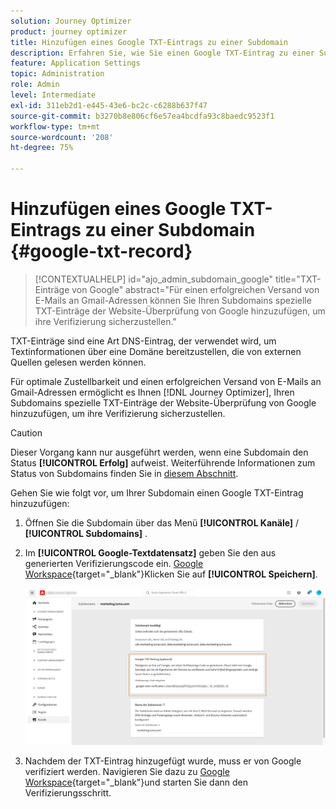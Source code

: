 ```yaml
---
solution: Journey Optimizer
product: journey optimizer
title: Hinzufügen eines Google TXT-Eintrags zu einer Subdomain
description: Erfahren Sie, wie Sie einen Google TXT-Eintrag zu einer Subdomain hinzufügen
feature: Application Settings
topic: Administration
role: Admin
level: Intermediate
exl-id: 311eb2d1-e445-43e6-bc2c-c6288b637f47
source-git-commit: b3270b8e806cf6e57ea4bcdfa93c8baedc9523f1
workflow-type: tm+mt
source-wordcount: '208'
ht-degree: 75%

---
```


# Hinzufügen eines Google TXT-Eintrags zu einer Subdomain {#google-txt-record}

>[!CONTEXTUALHELP]
>id="ajo_admin_subdomain_google"
>title="TXT-Einträge von Google"
>abstract="Für einen erfolgreichen Versand von E-Mails an Gmail-Adressen können Sie Ihren Subdomains spezielle TXT-Einträge der Website-Überprüfung von Google hinzuzufügen, um ihre Verifizierung sicherzustellen."

TXT-Einträge sind eine Art DNS-Eintrag, der verwendet wird, um Textinformationen über eine Domäne bereitzustellen, die von externen Quellen gelesen werden können.

Für optimale Zustellbarkeit und einen erfolgreichen Versand von E-Mails an Gmail-Adressen ermöglicht es Ihnen [!DNL Journey Optimizer], Ihren Subdomains spezielle TXT-Einträge der Website-Überprüfung von Google hinzuzufügen, um ihre Verifizierung sicherzustellen.

>[!CAUTION]
>
> Dieser Vorgang kann nur ausgeführt werden, wenn eine Subdomain den Status **[!UICONTROL Erfolg]** aufweist. Weiterführende Informationen zum Status von Subdomains finden Sie in [diesem Abschnitt](about-subdomain-delegation.md#access-delegated-subdomains).

Gehen Sie wie folgt vor, um Ihrer Subdomain einen Google TXT-Eintrag hinzuzufügen:

1. Öffnen Sie die Subdomain über das Menü **[!UICONTROL Kanäle]** / **[!UICONTROL Subdomains]** .

1. Im **[!UICONTROL Google-Textdatensatz]** geben Sie den aus generierten Verifizierungscode ein. [Google Workspace](https://support.google.com/a/answer/183895){target="_blank"}<!--G Suite Admin tools-->Klicken Sie auf **[!UICONTROL Speichern]**.

   ![](assets/subdomain-google-txt.png)

1. Nachdem der TXT-Eintrag hinzugefügt wurde, muss er von Google verifiziert werden. Navigieren Sie dazu zu [Google Workspace](https://support.google.com/a/answer/183895){target="_blank"}<!--G Suite Admin tools-->und starten Sie dann den Verifizierungsschritt.
